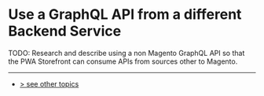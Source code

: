 # Use a GraphQL API from a different Backend Service
TODO: Research and describe using a non Magento GraphQL API so that the PWA Storefront can consume APIs from sources other to Magento.

---
- [> see other topics](../../README.md#Topics)
